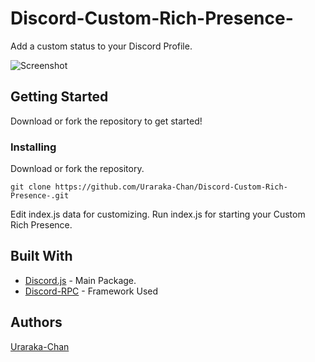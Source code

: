 # Discord-Custom-Rich-Presence-
Add a custom status to your Discord Profile.

![Screenshot](https://raw.githubusercontent.com/NourEldienHE/Discord-bot-website-template/master/Screenshot.png)

## Getting Started

Download or fork the repository to get started!

### Installing

Download or fork the repository.

```
git clone https://github.com/Uraraka-Chan/Discord-Custom-Rich-Presence-.git
```

Edit index.js data for customizing.
Run index.js for starting your Custom Rich Presence.

## Built With

* [Discord.js](https://discord.js.org/#/) - Main Package.
* [Discord-RPC](https://github.com/discord/discord-rpc) - Framework Used

## Authors

[Uraraka-Chan](https://github.com/Uraraka-Chan)



